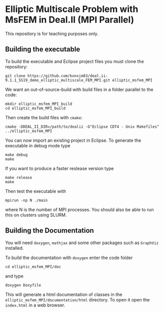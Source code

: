# Elliptic Multiscale Problem with MsFEM in Deal.II (MPI Parallel)

This repository is for teaching purposes only.

## Building the executable

To build the executable and Eclipse project files you must clone the repository:

```
git clone https://github.com/konsim83/deal.ii-9.1.1_SS19_demo_elliptic_multiscale_FEM_MPI.git elliptic_msfem_MPI
```
We want an out-of-source-build with build files in a folder parallel to the code:

```
mkdir elliptic_msfem_MPI_build
cd elliptic_msfem_MPI_build
```
Then create the build files with `cmake`:

```
cmake -DDEAL_II_DIR=/path/to/dealii -G"Eclipse CDT4 - Unix Makefiles" ../elliptic_msfem_MPI
```
You can now import an existing project in Eclipse. To generate the executable in debug mode type

```
make debug
make
```
If you want to produce a faster reslease version type

```
make release
make
```
Then test the executable with

```
mpirun -np N ./main
```
where N is the number of MPI processes. You should also be able to run this on clusters using SLURM.


## Building the Documentation

You will need `doxygen`, `mathjax` and some other packages such as `GraphViz` installed.

To build the documentation with `doxygen` enter the code folder

```
cd elliptic_msfem_MPI/doc
```
and type

```
doxygen Doxyfile
```
This will generate a html documentation of classes in the `elliptic_msfem_MPI/documentation/html` directory.
To open it open the `index.html` in a web browser.
